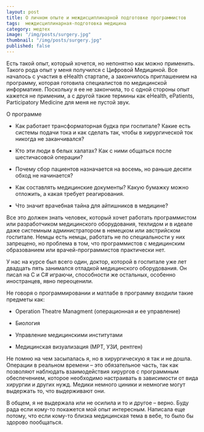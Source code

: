 ```yaml
---
layout: post
title: О личном опыте и междисциплинарной подготовке программистов
tags:  междисциплинарная-подготовка медицина 
category: медтех
image: "/img/posts/surgery.jpg"
thumbnail: "/img/posts/surgery.jpg"
published: false
---
```

Есть такой опыт, который хочется, но непонятно как можно применить. Такого рода опыт у меня получился с Цифровой Медициной.
Все началось с участия в eHealth стартапе, а закончилось приглашением на программу, которая готовила специалистов по медицинской информатике. Поскольку я ее не закончила, то с одной стороны опыт кажется не применим, а с другой такие термины как eHealth, ePatients, Participatory Medicine для меня не пустой звук.

О программе

* Как работает трансформаторная будка при госпитале? Какие есть системы подачи тока и как сделать так, чтобы в хирургической ток никогда не заканчивался?

* Кто эти люди в белых халатах? Как с ними общаться после шестичасовой операции?

* Почему сбор пациентов назначается на восемь, но раньше десяти обход не начинается?

* Как составлять медицинские документы? Какую бумажку можно отложить, а какая требует реагирования.

* Что значит врачебная тайна для айтишников в медицине?


Все это должен знать человек, который хочет работать программистом или разработчиком медицинского оборудования, техлидом и в идеале даже системным администратором в немецком или австрийском госпитале. Немцы есть немцы, работать не по специальности у них запрещено, но проблема в том, что программистов с медицинским образованием или врачей-программистов практически нет.


У нас на курсе был всего один, доктор, которой в госпитале уже лет двадцать пять занимался отладкой медицинского оборудования. Он писал на C и С# играючи, способности же остальных, особенно иностранцев, явно переоценили.


Не говоря о программировании и матлабе в программу входили такие предметы как:


* Operation Theatre Managment (операционная и ее управление)

* Биология

* Управление медицинскими институтами

* Медицинская визуализация (МРТ, УЗИ, рентген)


Не помню на чем засыпалась я, но в хирургическую я так и не дошла. Операции в реальном времени – это обязательное часть, так как позволяют наблюдать взаимодействия хирургов с программным обеспечением, которое необходимо настраивать в зависимости от вида хирургии и других нужд. Медики немного циники и немногие могут выдержать то, что выдерживают они.

В общем, я не выдержала или не осилила и то и другое – верно. Буду рада если кому-то покажется мой опыт интересным. Написала еще потому, что если кому-то близка медицинская тема в вебе, то было бы здорово пообщаться.



